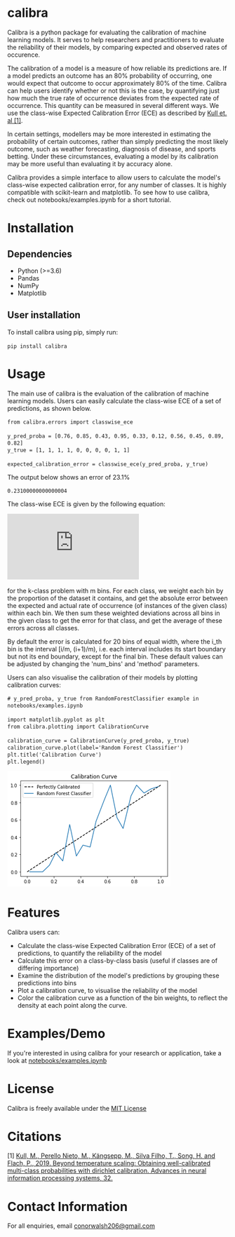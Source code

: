 # calibra

Calibra is a python package for evaluating the calibration of machine learning models. It serves to help researchers and practitioners to evaluate the reliability of their models, by comparing expected and observed rates of occurence.

The calibration of a model is a measure of how reliable its predictions are. If a model predicts an outcome has an 80% probability of occurring, one would expect that outcome to occur approximately 80% of the time. Calibra can help users identify whether or not this is the case, by quantifying just how much the true rate of occurrence deviates from the expected rate of occurrence. This quantity can be measured in several different ways. We use the class-wise Expected Calibration Error (ECE) as described by [Kull et. al [1]](https://proceedings.neurips.cc/paper/2019/hash/8ca01ea920679a0fe3728441494041b9-Abstract.html).

In certain settings, modellers may be more interested in estimating the probability of certain outcomes, rather than simply predicting the most likely outcome, such as weather forecasting, diagnosis of disease, and sports betting. Under these circumstances, evaluating a model by its calibration may be more useful than evaluating it by accuracy alone.
    
Calibra provides a simple interface to allow users to calculate the model's class-wise expected calibration error, for any number of classes. It is highly compatible with scikit-learn and matplotlib.
To see how to use calibra, check out notebooks/examples.ipynb for a short tutorial. 


# Installation
## Dependencies
- Python (>=3.6)
- Pandas
- NumPy 
- Matplotlib

## User installation

To install calibra using pip, simply run:

`pip install calibra`

# Usage
The main use of calibra is the evaluation of the calibration of machine learning models. Users can easily calculate the class-wise ECE of a set of predictions, as shown below.

```
from calibra.errors import classwise_ece

y_pred_proba = [0.76, 0.85, 0.43, 0.95, 0.33, 0.12, 0.56, 0.45, 0.89, 0.82]
y_true = [1, 1, 1, 1, 0, 0, 0, 0, 1, 1]

expected_calibration_error = classwise_ece(y_pred_proba, y_true) 
``` 
The output below shows an error of 23.1%
```
0.23100000000000004
```

The class-wise ECE is given by the following equation: 

![equation](https://latex.codecogs.com/gif.latex?%5Cfrac%7B1%7D%7Bk%7D%5Csum_%7Bi%3D1%7D%5E%7Bk%7D%5Csum_%7Bj%3D1%7D%5E%7Bm%7D%5Cfrac%7B%7CB_%7Bj%2Ci%7D%7C%7D%7Bn%7D%7Cy_i%28B_%7Bj%2Ci%7D%29-%5Cbar%7Bp%7D_%7Bi%7D%28B_%7Bj%2Ci%7D%29%7C) 

for the k-class problem with m bins. For each class, we weight each bin by the proportion of the dataset it contains, and get the absolute error between the expected and actual rate of occurrence (of instances of the given class) within each bin. We then sum these weighted deviations across all bins in the given class to get the error for that class, and get the average of these errors across all classes. 

By default the error is calculated for 20 bins of equal width, where the i_th bin is the interval [i/m, (i+1)/m), i.e. each interval includes its start boundary but not its end boundary, except for the final bin. These default values can be adjusted by changing the 'num_bins' and 'method' parameters.

Users can also visualise the calibration of their models by plotting calibration curves:

```
# y_pred_proba, y_true from RandomForestClassifier example in notebooks/examples.ipynb 

import matplotlib.pyplot as plt
from calibra.plotting import CalibrationCurve

calibration_curve = CalibrationCurve(y_pred_proba, y_true)
calibration_curve.plot(label='Random Forest Classifier')
plt.title('Calibration Curve')
plt.legend()
```

![output](random_forest_calibration_curve_example.png)

# Features

Calibra users can:
- Calculate the class-wise Expected Calibration Error (ECE) of a set of predictions, to quantify the reliability of the model
- Calculate this error on a class-by-class basis (useful if classes are of differing importance)
- Examine the distribution of the model's predictions by grouping these predictions into bins 
- Plot a calibration curve, to visualise the reliability of the model
- Color the calibration curve as a function of the bin weights, to reflect the density at each point along the curve.

# Examples/Demo
If you're interested in using calibra for your research or application, take a look at [notebooks/examples.ipynb](https://github.com/conorwalsh99/calibra/blob/main/notebooks/examples.ipynb) 

# License
Calibra is freely available under the [MIT License](https://github.com/conorwalsh99/calibra/blob/main/LICENSE)

# Citations
[1] [Kull, M., Perello Nieto, M., Kängsepp, M., Silva Filho, T., Song, H. and Flach, P., 2019. Beyond temperature scaling: Obtaining well-calibrated multi-class probabilities with dirichlet calibration. Advances in neural information processing systems, 32.](https://proceedings.neurips.cc/paper/2019/hash/8ca01ea920679a0fe3728441494041b9-Abstract.html)

# Contact Information
For all enquiries, email conorwalsh206@gmail.com 


